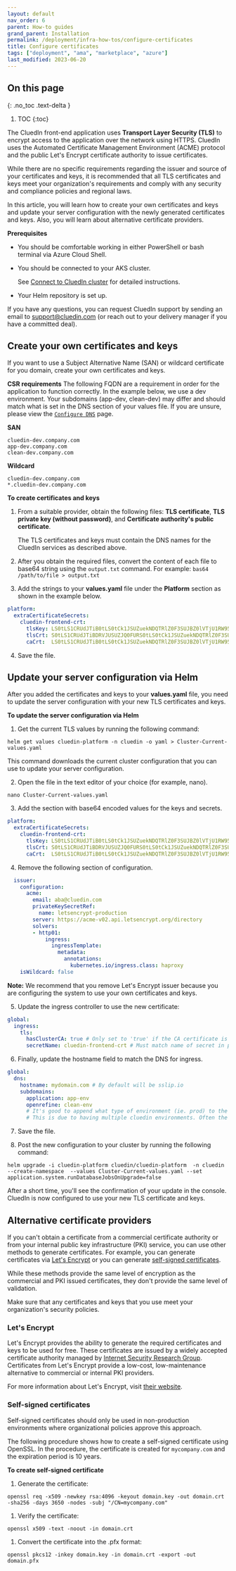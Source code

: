 ```yaml
---
layout: default
nav_order: 6
parent: How-to guides
grand_parent: Installation
permalink: /deployment/infra-how-tos/configure-certificates
title: Configure certificates
tags: ["deployment", "ama", "marketplace", "azure"]
last_modified: 2023-06-20
---
```

## On this page
{: .no_toc .text-delta }
1. TOC
{:toc}

The CluedIn front-end application uses **Transport Layer Security (TLS)** to encrypt access to the application over the network using HTTPS. CluedIn uses the Automated Certificate Management Environment (ACME) protocol and the public  Let's Encrypt certificate authority to issue certificates.

While there are no specific requirements regarding the issuer and source of your certificates and keys, it is recommended that all TLS certificates and keys meet your organization's requirements and comply with any security and compliance policies and regional laws.

In this article, you will learn how to create your own certificates and keys and update your server configuration with the newly generated certificates and keys. Also, you will learn about alternative certificate providers.

**Prerequisites**

- You should be comfortable working in either PowerShell or bash terminal via Azure Cloud Shell.
- You should be connected to your AKS cluster.

    See [Connect to CluedIn cluster](/deployment/infra-how-tos/connect-to-cluedin) for detailed instructions.

- Your Helm repository is set up.

If you have any questions, you can request CluedIn support by sending an email to <a href="mailto:support@cluedin.com">support@cluedin.com</a> (or reach out to your delivery manager if you have a committed deal).

## Create your own certificates and keys

If you want to use a Subject Alternative Name (SAN) or wildcard certificate for you domain, create your own certificates and keys.

**CSR requirements**
The following FQDN are a requirement in order for the application to function correctly. In the example below, we use a dev environment. Your subdomains (app-dev, clean-dev) may differ and should match what is set in the DNS section of your values file. If you are unsure, please view the [`Configure DNS`](/deployment/infra-how-tos/configure-dns) page.

**SAN**
```
cluedin-dev.company.com
app-dev.company.com
clean-dev.company.com
```

**Wildcard**
```
cluedin-dev.company.com
*.cluedin-dev.company.com
```

**To create certificates and keys**

1. From a suitable provider, obtain the following files: **TLS certificate**, **TLS private key (without password)**, and **Certificate authority's public certificate**.

    The TLS certificates and keys must contain the DNS names for the CluedIn services as described above.

2. After you obtain the required files, convert the content of each file to base64 string using the `output.txt` command. For example: `bas64 /path/to/file > output.txt`
3. Add the strings to your **values.yaml** file under the **Platform** section as shown in the example below.
```yaml
platform:
  extraCertificateSecrets:
    cluedin-frontend-crt:
      tlsKey: LS0tLS1CRUdJTiB0tLS0tCk1JSUZuekNDQTRlZ0F3SUJBZ0lVTjU1RW95TkVPK3=
      tlsCrt: S0tLS1CRUdJTiBDRVJUSUZJQ0FURS0tLS0tCk1JSUZuekNDQTRlZ0F3SUJBZ=
      caCrt:  LS0tLS1CRUdJTiB0tLS0tCk1JSUZuekNDQTRlZ0F3SUJBZ0lVTjU1RW95TkVPK3=
```
4. Save the file.

## Update your server configuration via Helm

After you added the certificates and keys to your **values.yaml** file, you need to update the server configuration with your new TLS certificates and keys.

**To update the server configuration via Helm**

1. Get the current TLS values by running the following command:
```
helm get values cluedin-platform -n cluedin -o yaml > Cluster-Current-values.yaml
```
This command downloads the current cluster configuration that you can use to update your server configuration.

2. Open the file in the text editor of your choice (for example, nano).
```
nano Cluster-Current-values.yaml
```

3. Add the section with base64 encoded values for the keys and secrets.
```yaml
platform:
  extraCertificateSecrets:
    cluedin-frontend-crt:
      tlsKey: LS0tLS1CRUdJTiB0tLS0tCk1JSUZuekNDQTRlZ0F3SUJBZ0lVTjU1RW95TkVPK3=
      tlsCrt: S0tLS1CRUdJTiBDRVJUSUZJQ0FURS0tLS0tCk1JSUZuekNDQTRlZ0F3SUJBZ=
      caCrt:  LS0tLS1CRUdJTiB0tLS0tCk1JSUZuekNDQTRlZ0F3SUJBZ0lVTjU1RW95TkVPK3= # Optional. Used for self-signed or missing CA certificates. Needs global.ingress.tls.hasClusterCA set to 'true' to be used.
```

4. Remove the following section of configuration.
```yaml
  issuer:
    configuration:
      acme:
        email: aba@cluedin.com
        privateKeySecretRef:
          name: letsencrypt-production
        server: https://acme-v02.api.letsencrypt.org/directory
        solvers:
        - http01:
            ingress:
              ingressTemplate:
                metadata:
                  annotations:
                    kubernetes.io/ingress.class: haproxy
    isWildcard: false
```
**Note:** We recommend that you remove Let's Encrypt issuer because you are configuring the system to use your own certificates and keys.

5. Update the ingress controller to use the new certificate:
```yaml
global:
  ingress:
    tls:
      hasClusterCA: true # Only set to 'true' if the CA certificate is not publicly trusted.
      secretName: cluedin-frontend-crt # Must match name of secret in platform.extraCertificateSecrets
```

6. Finally, update the hostname field to match the DNS for ingress.
```yaml
global:
  dns:
    hostname: mydomain.com # By default will be sslip.io
    subdomains:
      application: app-env
      openrefine: clean-env
      # It's good to append what type of environment (ie. prod) to the end of app and clean.
      # This is due to having multiple cluedin environments. Often the base domain is shared between all 3, but sub-domains shouldn't clash.
```

7. Save the file.

8. Post the new configuration to your cluster by running the following command:
```
helm upgrade -i cluedin-platform cluedin/cluedin-platform  -n cluedin --create-namespace  --values Cluster-Current-values.yaml --set application.system.runDatabaseJobsOnUpgrade=false
```
After a short time, you'll see the confirmation of your update in the console. CluedIn is now configured to use your new TLS certificate and keys.

## Alternative certificate providers

If you can't obtain a certificate from a commercial certificate authority or from your internal public key infrastructure (PKI) service, you can use other methods to generate certificates. For example, you can generate certificates via [Let's Encrypt](#lets-encrypt) or you can generate [self-signed certificates](#self-signed-certificates).

While these methods provide the same level of encryption as the commercial and PKI issued certificates, they don't provide the same level of validation.

Make sure that any certificates and keys that you use meet your organization's security policies.

### Let's Encrypt

Let's Encrypt provides the ability to generate the required certificates and keys to be used for free. These certificates are issued by a widely accepted certificate authority managed by  [Internet Security Research Group](https://www.abetterinternet.org/). Certificates from Let's Encrypt provide a low-cost, low-maintenance alternative to commercial or internal PKI providers.

For more information about Let's Encrypt, visit [their website](https://letsencrypt.org/).

### Self-signed certificates

Self-signed certificates should only be used in non-production environments where organizational policies approve this approach.

The following procedure shows how to create a self-signed certificate using OpenSSL. In the procedure, the certificate is created for `mycompany.com` and the expiration period is 10 years.

**To create self-signed certificate**

1. Generate the certificate:
```
openssl req -x509 -newkey rsa:4096 -keyout domain.key -out domain.crt -sha256 -days 3650 -nodes -subj "/CN=mycompany.com"
```

1. Verify the certificate:
```
openssl x509 -text -noout -in domain.crt
```

1. Convert the certificate into the .pfx format:
```
openssl pkcs12 -inkey domain.key -in domain.crt -export -out domain.pfx
```

